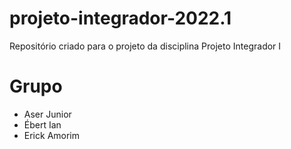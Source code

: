 # projeto-integrador-2022.1

Repositório criado para o projeto da disciplina Projeto Integrador I


# Grupo

* Aser Junior
* Ébert Ian
* Erick Amorim
